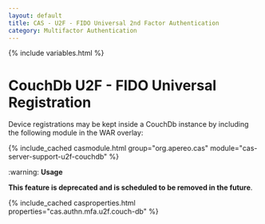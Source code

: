 ```yaml
---
layout: default
title: CAS - U2F - FIDO Universal 2nd Factor Authentication
category: Multifactor Authentication
---
```


{% include variables.html %}

# CouchDb U2F - FIDO Universal Registration

Device registrations may be kept inside a CouchDb instance by including the following module in the WAR overlay:

{% include_cached casmodule.html group="org.apereo.cas" module="cas-server-support-u2f-couchdb" %}

<div class="alert alert-warning">:warning: <strong>Usage</strong>
<p><strong>This feature is deprecated and is scheduled to be removed in the future</strong>.</p>
</div>

{% include_cached casproperties.html properties="cas.authn.mfa.u2f.couch-db" %}
